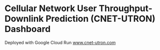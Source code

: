 # Cellular Network User Throughput-Downlink Prediction (CNET-UTRON) Dashboard

Deployed with Google Cloud Run www.cnet-utron.com
